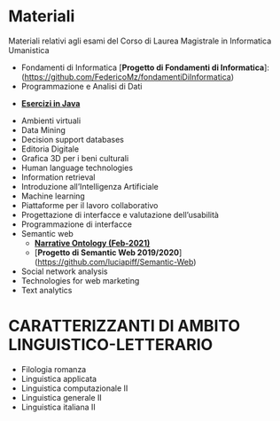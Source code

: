 # Materiali
Materiali relativi agli esami del Corso di Laurea Magistrale in Informatica Umanistica


* Fondamenti di Informatica
  [**Progetto di Fondamenti di Informatica**]: (https://github.com/FedericoMz/fondamentiDiInformatica)
* Programmazione e Analisi di Dati
- [**Esercizi in Java**](https://github.com/andreafailla/Esercizi-in-java)
* Ambienti virtuali	
* Data Mining 
* Decision support databases
* Editoria Digitale
* Grafica 3D per i beni culturali	
* Human language technologies 
* Information retrieval
* Introduzione all’Intelligenza Artificiale	
* Machine learning
* Piattaforme per il lavoro collaborativo	
* Progettazione di interfacce e valutazione dell’usabilità	
* Programmazione di interfacce	
* Semantic web 
  - [**Narrative Ontology (Feb-2021)**](https://github.com/andreafailla/Narrative-Ontology)
  - [**Progetto di Semantic Web 2019/2020**] (https://github.com/luciapiff/Semantic-Web)
* Social network analysis 
* Technologies for web marketing
* Text analytics

# CARATTERIZZANTI DI AMBITO LINGUISTICO-LETTERARIO
* Filologia romanza	
* Linguistica applicata
* Linguistica computazionale II	
* Linguistica generale II
* Linguistica italiana II	

